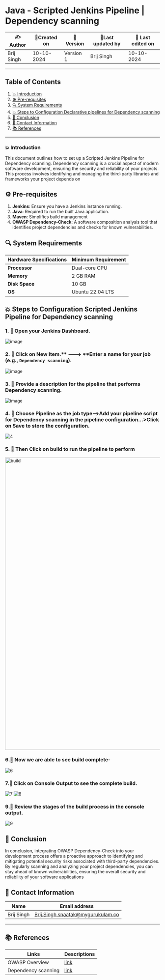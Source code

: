 
# Java - Scripted Jenkins Pipeline | Dependency scanning


| ✍️Author      | 📅Created on  |📌 Version    | 📝Last updated by |📅 Last edited on |
|-------------|-------------|------------|-----------------|----------------|
| Brij Singh | 10-10-2024  | Version 1  | Brij Singh   | 10-10-2024   |

---
## Table of Contents
1. [💥 Introduction](#-introduction)
2. [⚙ Pre-requisites](#-pre-requisites)
3. [🔍 System Requirements](#-system-requirements)
4. [💥 Steps to Configuration Declarative pipelines for Dependency scanning](#-steps-to-configuration-declarative-pipelines-for-dependency-scanning)
5. [📛 Conclusion](#-conclusion)
6. [📧 Contact Information](#-contact-information)
7. [📚 References](#-references)

---
### 💥 Introduction
This document outlines how to set up a Scripted Jenkins Pipeline  for Dependency scanning. Dependency scanning is a crucial aspect of modern software development, ensuring the security and reliability of your projects. This process involves identifying and managing the third-party libraries and frameworks your project depends on


## ⚙ Pre-requisites
1. **Jenkins**: Ensure you have a Jenkins instance running.
2. **Java**: Required to run the built Java application.
3. **Maven**: Simplifies build management
4. **OWASP Dependency-Check**:	A software composition analysis tool that identifies project dependencies and checks for known vulnerabilities.

## 🔍 System Requirements
| Hardware Specifications | Minimum Requirement  |
|-------------------|---------------------------|
| **Processor**     | Dual-core CPU             | 
| **Memory**        | 2 GB RAM                  | 
| **Disk Space**    | 10 GB                      | 
| **OS**            |Ubuntu 22.04 LTS           |


## 💥 Steps to Configuration Scripted Jenkins Pipeline for Dependency scanning

### 1. 🚀 Open your Jenkins Dashboard.

![image](https://github.com/user-attachments/assets/ccfbe1a0-dce5-4df6-a265-7268b26d8c80)


### 2. 🚀 Click on **New Item**.** ---> **Enter a name for your job (e.g., `Dependency scanning`).

![image](https://github.com/user-attachments/assets/f1db9473-3f34-40a1-9246-fc699df19756)


### 3. 🚀 Provide a description for the pipeline that performs Dependency scanning.
![image](https://github.com/user-attachments/assets/5180b764-2ac1-430f-aa97-0c010d600ade)


### 4. 🚀 Choose Pipeline as the job type-->Add your pipeline script for Dependency scanning in the pipeline configuration...>Click on Save to store the configuration.
![4](https://github.com/user-attachments/assets/13a83b88-712a-4c81-8c4b-59e398c71120)



### 5. 🚀 Then Click on build to run the pipeline to perform
<img width="952" alt="build" src="https://github.com/user-attachments/assets/8e0b140e-3cb9-4b40-babd-75fb6963a653">

### 6.🚀 Now we are able to see build complete-
![6](https://github.com/user-attachments/assets/0e85f208-00fb-498d-85e2-6bfeb11bfb3f)

### 7.🚀 Click on Console Output to see the complete build.
![7](https://github.com/user-attachments/assets/3a399168-b736-442e-886d-fd4ad037d02a)
![8](https://github.com/user-attachments/assets/0d6d929f-b14c-4335-8f39-96cb0ec040c2)




### 9.🚀 Review the stages of the build process in the console output.
![9](https://github.com/user-attachments/assets/ec8425b1-5e66-4dee-860c-f66f3e0d96a1)


## 📛 Conclusion
In conclusion, integrating OWASP Dependency-Check into your development process offers a proactive approach to identifying and mitigating potential security risks associated with third-party dependencies. By regularly scanning and analyzing your project dependencies, you can stay ahead of known vulnerabilities, ensuring the overall security and reliability of your software applications

##  📧 Contact Information
| Name | Email address|
|------|---------------------|
| Brij Singh | Brij.Singh.snaatak@mygurukulam.co |

---
## 📚 References
| Links | Descriptions|
|---------------|---------------------|
|  OWASP Overview |[link](https://owasp.org/) ||
| Dependency scanning |[link](https://github.com/mygurukulam-p10/Documentation-P10-Snaatak/tree/main/Application%20CI%20Design/Java%20CI%20checks/Dependency%20scanning%20POC) |

